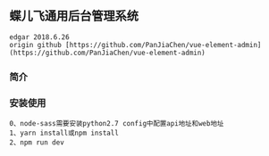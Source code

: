## 蝶儿飞通用后台管理系统
```
edgar 2018.6.26
origin github [https://github.com/PanJiaChen/vue-element-admin](https://github.com/PanJiaChen/vue-element-admin)
```
###
### 简介


### 安装使用
```
0、node-sass需要安装python2.7 config中配置api地址和web地址
1、yarn install或npm install
2、npm run dev
```
